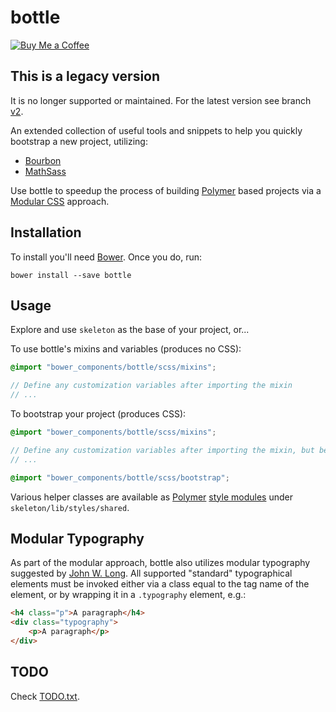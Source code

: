 # bottle

[![Buy Me a Coffee](http://static.tonybogdanov.com/github/coffee.svg)](http://ko-fi.co/1236KUKJNC96B)

## This is a legacy version

It is no longer supported or maintained.
For the latest version see branch [v2](https://github.com/TonyBogdanov/bottle/tree/v2).

An extended collection of useful tools and snippets to help you quickly bootstrap a new project, utilizing:

- [Bourbon](http://bourbon.io)
- [MathSass](https://github.com/terkel/mathsass)

Use bottle to speedup the process of building [Polymer](https://polymer-project.org) based projects via a [Modular CSS](http://thesassway.com/advanced/modular-css-typography) approach.

## Installation

To install you'll need [Bower](http://bower.io). Once you do, run:

```shell
bower install --save bottle
```

## Usage

Explore and use `skeleton` as the base of your project, or...

To use bottle's mixins and variables (produces no CSS):

```scss
@import "bower_components/bottle/scss/mixins";

// Define any customization variables after importing the mixin
// ...
```

To bootstrap your project (produces CSS):

```scss
@import "bower_components/bottle/scss/mixins";

// Define any customization variables after importing the mixin, but before the bootstrap
// ...

@import "bower_components/bottle/scss/bootstrap";
```

Various helper classes are available as [Polymer](https://polymer-project.org) [style modules](https://www.polymer-project.org/1.0/docs/devguide/styling#style-modules) under `skeleton/lib/styles/shared`.

## Modular Typography

As part of the modular approach, bottle also utilizes modular typography suggested by [John W. Long](http://thesassway.com/advanced/modular-css-typography). All supported "standard" typographical elements must be invoked either via a class equal to the tag name of the element, or by wrapping it in a `.typography` element, e.g.:

```html
<h4 class="p">A paragraph</h4>
<div class="typography">
	<p>A paragraph</p>
</div>
```

## TODO

Check [TODO.txt](https://github.com/TonyBogdanov/bottle/blob/master/TODO.txt).